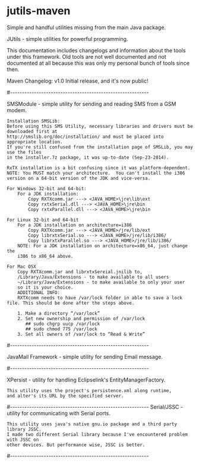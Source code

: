 # jutils-maven
Simple and handful utilities missing from the main Java package.

JUtils - simple utilities for powerful programming.

This documentation includes changelogs and information about the tools under this framework.
Old tools are not well documented and not documented at all because this was only my personal
bunch of tools since then.

Maven Changelog:
  v1.0  Initial release, and it's now public!

#----------------------------------------------------------

SMSModule - simple utility for sending and reading SMS from a GSM modem.

	Installation SMSLib:
	Before using this SMS Utility, necessary libraries and drivers must be downloaded first at
	http://smslib.org/doc/installation/ and must be placed into appropriate location.
	If you're still confused from the installation page of SMSLib, you may use the files
	in the installer.7z package, it was up-to-date (Sep-23-2014).
	
	RxTX installation is a bit confusing since it was platform-dependent.
	NOTE: You MUST match your architecture.  You can't install the i386
	version on a 64-bit version of the JDK and vice-versa.
	
	For Windows 32-bit and 64-bit:
		For a JDK installation:
			Copy RXTXcomm.jar ---> <JAVA_HOME>\jre\lib\ext
			Copy rxtxSerial.dll ---> <JAVA_HOME>\jre\bin
			Copy rxtxParallel.dll ---> <JAVA_HOME>\jre\bin
			
	For Linux 32-bit and 64-bit
		For a JDK installation on architecture=i386
			Copy RXTXcomm.jar ---> <JAVA_HOME>/jre/lib/ext
			Copy librxtxSerial.so ---> <JAVA_HOME>/jre/lib/i386/
			Copy librxtxParallel.so ---> <JAVA_HOME>/jre/lib/i386/
		NOTE: For a JDK installation on architecture=x86_64, just change the
		i386 to x86_64 above.
		
	For Mac OSX
		Copy RXTXcomm.jar and librxtxSereial.jnilib to,
		/Library/Java/Extensions - to make available to all users 
		~/Library/Java/Extensions - to make available to only your user			
		so it is your choice.
		ADDITIONAL INFO:
		RXTXcomm needs to have /var/lock folder in able to save a lock file. This should be done after the steps above.

		1. Make a directory “/var/lock”
		2. Set new ownership and permission of /var/lock
		   ## sudo chgrp uucp /var/lock
		   ## sudo chmod 775 /var/lock
		3. Set all owners of /var/lock to “Read & Write”
		

#----------------------------------------------------------

JavaMail Framework - simple utility for sending Email message.

#----------------------------------------------------------

XPersist - utility for handling Eclipselink's EntityManagerFactory. 

	This utility uses the project's persistence.xml along runtime, 
	and alter's its URL by the specified server.

#----------------------------------------------------------
Serial/JSSC - utility for communicating with Serial ports.

	This utility uses java's native gnu.io package and a third party library JSSC. 
	I made two different Serial library because I've encountered problem with JSSC on 
	other devices. But performance wise, JSSC is better.
	
#----------------------------------------------------------
